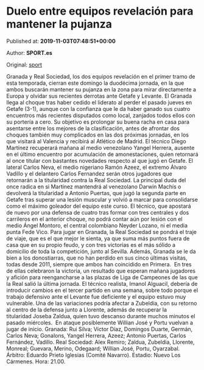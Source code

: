 
# Duelo entre equipos revelación para mantener la pujanza

Published at: **2019-11-03T07:48:51+00:00**

Author: **SPORT.es**

Original: [sport](https://www.sport.es/es/noticias/granada/duelo-entre-equipos-revelacion-para-mantener-pujanza-7711636)

Granada y Real Sociedad, los dos equipos revelación en el primer tramo de esta temporada, cierran este domingo la duodécima jornada, en la que ambos buscarán mantener su pujanza en la zona para mirar directamente a Europa y olvidar sus recientes derrotas ante Getafe y Levante.
El Granada llega al choque tras haber cedido el liderato al perder el pasado jueves en Getafe (3-1), aunque con la confianza que le da haber ganado sus cuatro encuentros más recientes disputados como local, zanjados todos ellos con su portería a cero.
Su objetivo es prolongar su buena racha en casa para asentarse entre los mejores de la clasificación, antes de afrontar dos choques también muy complicados en las dos próximas jornadas, en los que visitará al Valencia y recibirá al Atlético de Madrid.
El técnico Diego Martínez recuperará mañana al medio venezolano Yangel Herrera, ausente en el último encuentro por acumulación de amonestaciones, quien retornará al once titular con bastantes novedades respecto al que jugó en Getafe.
El lateral Carlos Neva, el medio nigeriano Ramón Azeez, el extremo Álvaro Vadillo y el delantero Carlos Fernandez serán otros jugadores que retornarán a la titularidad contra la Real Sociedad.
La principal duda del once radica en si Martínez mantendrá al venezolano Darwin Machís o devolverá la titularidad a Antonio Puertas, que jugó la segunda parte en Getafe tras superar una lesión muscular y volvió a marcar para consolidarse como el máximo goleador del equipo este curso.
El técnico, que apostará de nuevo por una defensa de cuatro tras formar con tres centrales y dos carrileros en el anterior choque, no podrá contar aún por lesión con el medio Ángel Montoro, el central colombiano Neyder Lozano, ni el media punta Fede Vico.
Para jugar en Granada, la Real Sociedad se pondrá el traje de viaje, que es el que mejor le sienta, ya que suma más puntos fuera de casa que en su propio feudo, y con tres victorias es el más sólido a domicilio de toda la competición, junto al Sevilla.
Además, Granada se le da bien a los donostiarras, que no han perdido en sus cinco últimas visitas, todas desde 2011, siempre que ambos han coincidido en Primera. 
En tres de ellas celebraron la victoria, un resultado que esperan mañana jugadores y afición para reengancharse a las plazas de Liga de Campeones de las que la Real salió la última jornada.
El técnico realista, Imanol Alguacil, debería de introducir cambios en el tercer partido en una semana, sobre todo porque el trabajo defensivo ante el Levante fue deficiente y el equipo estuvo muy vulnerable.
Una de las variaciones podría afectar a Zubeldia, con su retorno al centro de la defensa junto a Llorente, además de recuperar la titularidad Joseba Zaldua, quien tuvo descanso durante muchos minutos el pasado miércoles. 
En ataque posiblemente Willian José y Portu vuelvan a jugar de inicio.
Granada: Rui Silva; Víctor Díaz, Domingos Duarte, Germán, Carlos Neva; Gonalons, Yangel Herrera, Azeez; Antonio Puertas, Carlos Fernández, Vadillo.
Real Sociedad: Alex Remiro; Zaldua, Zubeldia, Llorente, Monreal; Guevara, Merino, Odegaard; Willian José, Portu, Oyarzabal.
Árbitro: Eduardo Prieto Iglesias (Comité Navarro).
Estadio: Nuevo Los Cármenes.
Hora: 21.00.
